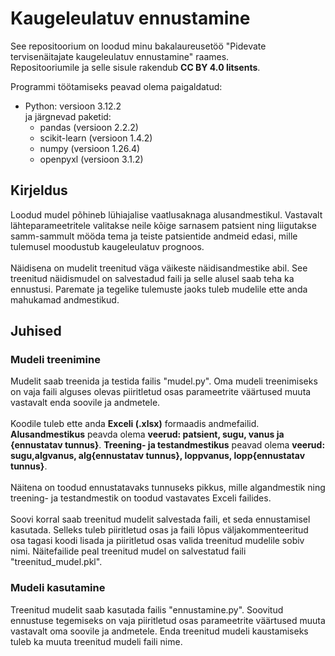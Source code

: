 # Kaugeleulatuv ennustamine

See repositoorium on loodud minu bakalaureusetöö "Pidevate tervisenäitajate kaugeleulatuv ennustamine" raames. <br>
Repositooriumile ja selle sisule rakendub <strong>CC BY 4.0 litsents</strong>.

Programmi töötamiseks peavad olema paigaldatud:
- Python: versioon 3.12.2 <br>
ja järgnevad paketid:
    - pandas (versioon 2.2.2)
    - scikit-learn (versioon 1.4.2)
    - numpy (versioon 1.26.4)
    - openpyxl (versioon 3.1.2)

## Kirjeldus

Loodud mudel põhineb lühiajalise vaatlusaknaga alusandmestikul. Vastavalt lähteparameetritele valitakse neile kõige sarnasem patsient ning liigutakse samm-sammult mööda tema ja teiste patsientide andmeid edasi, mille tulemusel moodustub kaugeleulatuv prognoos. <br><br>
Näidisena on mudelit treenitud väga väikeste näidisandmestike abil. See treenitud näidismudel on salvestadud faili ja selle alusel saab teha ka ennustusi. Paremate ja tegelike tulemuste jaoks tuleb mudelile ette anda mahukamad andmestikud.

## Juhised

### Mudeli treenimine

Mudelit saab treenida ja testida failis "mudel.py". Oma mudeli treenimiseks on vaja faili alguses olevas piiritletud osas parameetrite väärtused muuta vastavalt enda soovile ja andmetele. 
<br><br>
Koodile tuleb ette anda <strong>Exceli (.xlsx)</strong> formaadis andmefailid. <strong>Alusandmestikus</strong> peavda olema <strong>veerud: patsient, sugu, vanus ja {ennustatav tunnus}</strong>. <strong>Treening- ja testandmestikus</strong> peavad olema <strong>veerud: sugu,algvanus, alg{ennustatav tunnus}, loppvanus, lopp{ennustatav tunnus}</strong>. 
<br><br>
Näitena on toodud ennustatavaks tunnuseks pikkus, mille algandmestik ning treening- ja testandmestik on toodud vastavates Exceli failides. 
<br> <br>
Soovi korral saab treenitud mudelit salvestada faili, et seda ennustamisel kasutada. Selleks tuleb piiritletud osas ja faili lõpus väljakommenteeritud osa tagasi koodi lisada ja piiritletud osas valida treenitud mudelile sobiv nimi. Näitefailide peal treenitud mudel on salvestatud faili "treenitud_mudel.pkl".


### Mudeli kasutamine

Treenitud mudelit saab kasutada failis "ennustamine.py". Soovitud ennustuse tegemiseks on vaja piiritletud osas parameetrite väärtused muuta vastavalt oma soovile ja andmetele. Enda treenitud mudeli kaustamiseks tuleb ka muuta treenitud mudeli faili nime.
